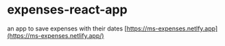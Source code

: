 # expenses-react-app
an app to save expenses with their dates
[https://ms-expenses.netlfy.app](https://ms-expenses.netlify.app/)
